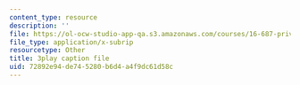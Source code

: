 ```yaml
---
content_type: resource
description: ''
file: https://ol-ocw-studio-app-qa.s3.amazonaws.com/courses/16-687-private-pilot-ground-school-january-iap-2019/72892e94de745280b6d4a4f9dc61d58c_jeI3wpulyPw.vtt
file_type: application/x-subrip
resourcetype: Other
title: 3play caption file
uid: 72892e94-de74-5280-b6d4-a4f9dc61d58c
---
```

